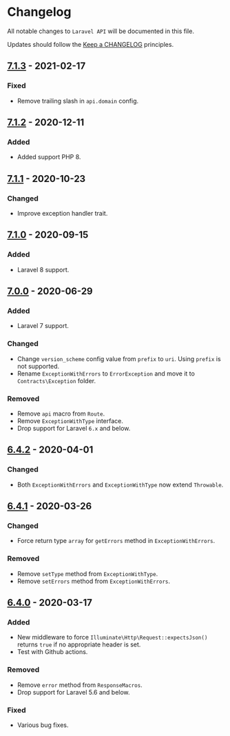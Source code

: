# Changelog

All notable changes to `Laravel API` will be documented in this file.

Updates should follow the [Keep a CHANGELOG](http://keepachangelog.com/) principles.

<!-- ## [Unreleased]

### Added

### Changed

### Deprecated

### Removed

### Fixed -->


## [7.1.3](https://github.com/jenky/laravel-api/compare/7.1.2...7.1.3) - 2021-02-17

### Fixed
- Remove trailing slash in `api.domain` config.

## [7.1.2](https://github.com/jenky/laravel-api/compare/7.1.1...7.1.2) - 2020-12-11

### Added
- Added support PHP 8.

## [7.1.1](https://github.com/jenky/laravel-api/compare/7.1.0...7.1.1) - 2020-10-23

### Changed
- Improve exception handler trait.

## [7.1.0](https://github.com/jenky/laravel-api/compare/7.0.0...7.1.0) - 2020-09-15

### Added
- Laravel 8 support.

## [7.0.0](https://github.com/jenky/laravel-api/compare/6.4.2...7.0.0) - 2020-06-29

### Added
- Laravel 7 support.

### Changed
- Change `version_scheme` config value from `prefix` to `uri`. Using `prefix` is not supported.
- Rename `ExceptionWithErrors` to `ErrorException` and move it to `Contracts\Exception` folder.

### Removed
- Remove `api` macro from `Route`.
- Remove `ExceptionWithType` interface.
- Drop support for Laravel `6.x` and below.

## [6.4.2](https://github.com/jenky/laravel-api/compare/6.4.1...6.4.2) - 2020-04-01

### Changed
- Both `ExceptionWithErrors` and `ExceptionWithType` now extend `Throwable`.

## [6.4.1](https://github.com/jenky/laravel-api/compare/6.4.0...6.4.1) - 2020-03-26

### Changed
- Force return type `array` for `getErrors` method in `ExceptionWithErrors`.

### Removed
- Remove `setType` method from `ExceptionWithType`.
- Remove `setErrors` method from `ExceptionWithErrors`.

## [6.4.0](https://github.com/jenky/laravel-api/compare/6.3.3...6.4.0) - 2020-03-17

### Added
- New middleware to force `Illuminate\Http\Request::expectsJson()` returns `true` if no appropriate header is set.
- Test with Github actions.

### Removed
- Remove `error` method from `ResponseMacros`.
- Drop support for Laravel 5.6 and below.

### Fixed
- Various bug fixes.
